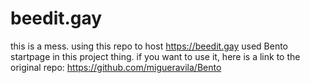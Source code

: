 # beedit.gay

this is a mess.
using this repo to host https://beedit.gay
used Bento startpage in this project thing. if you want to use it, here is a link to the original repo: https://github.com/migueravila/Bento
